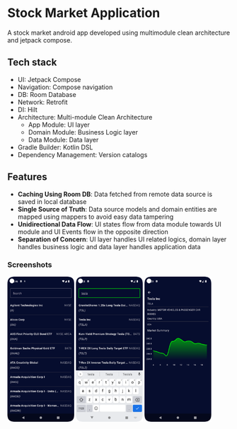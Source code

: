 # Stock Market Application

A stock market android app developed using multimodule clean architecture and jetpack compose.

## Tech stack
- UI: Jetpack Compose
- Navigation: Compose navigation
- DB: Room Database
- Network: Retrofit
- DI: Hilt
- Architecture: Multi-module Clean Architecture
    - App Module: UI layer
    - Domain Module: Business Logic layer
    - Data Module: Data layer
- Gradle Builder: Kotlin DSL
- Dependency Management: Version catalogs
## Features
- **Caching Using Room DB**: Data fetched from remote data source is saved in local database
- **Single Source of Truth**: Data source models and domain entities are mapped using mappers to avoid easy data tampering
- **Unidirectional Data Flow**: UI states flow from data module towards UI module and UI Events flow in the opposite direction
- **Separation of Concern**: UI layer handles UI related logics, domain layer handles business logic and data layer handles application data

### Screenshots
  <img src="https://github.com/HagosAlema/stock-market/blob/master/screenshots/img.png" alt="HOME" width="30%"/>
  <img src="https://github.com/HagosAlema/stock-market/blob/master/screenshots/stock_search.png" alt="Search" width="30%"/>
  <img src="https://github.com/HagosAlema/stock-market/blob/master/screenshots/stock_detail.png" alt="Detail" width="30%"/>

